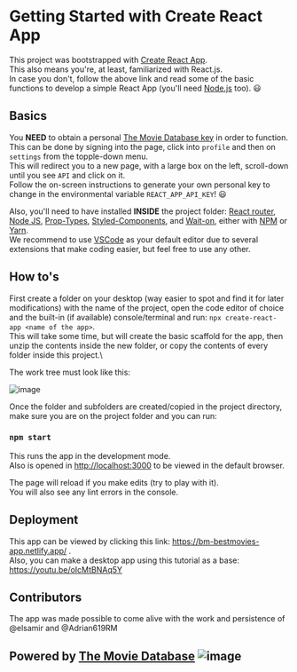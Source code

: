 # Getting Started with Create React App

This project was bootstrapped with [Create React App](https://github.com/facebook/create-react-app).\
This also means you're, at least, familiarized with React.js.\
In case you don't, follow the above link and read some of the basic functions to develop a simple React App (you'll need [Node.js](https://nodejs.org/en/) too). :smiley:

## Basics

You **NEED** to obtain a personal [The Movie Database key](https://www.themoviedb.org/) in order to function.\
This can be done by signing into the page, click into `profile` and then on `settings` from the topple-down menu.\
This will redirect you to a new page, with a large box on the left, scroll-down until you see `API` and click on it.\
Follow the on-screen instructions to generate your own personal key to change in the environmental variable `REACT_APP_API_KEY`! :smiley:

Also, you'll need to have installed **INSIDE** the project folder: [React router](https://reactrouter.com/), [Node JS](https://nodejs.org/en/), [Prop-Types](https://www.npmjs.com/package/prop-types), [Styled-Components](https://styled-components.com/), and [Wait-on](https://www.npmjs.com/package/wait-on), either with [NPM](https://www.npmjs.com/) or [Yarn](https://yarnpkg.com/).\
We recommend to use [VSCode](https://code.visualstudio.com/) as your default editor due to several extensions that make coding easier, but feel free to use any other.

## How to's

First create a folder on your desktop (way easier to spot and find it for later modifications) with the name of the project, open the code editor of choice and the built-in (if available) console/terminal and run: `npx create-react-app <name of the app>`.\
This will take some time, but will create the basic scaffold for the app, then unzip the contents inside the new folder, or copy the contents of every folder inside this project.\

The work tree must look like this:

![image](https://user-images.githubusercontent.com/37989755/144789264-36974eed-6a40-42d7-a29b-b83dda6c9b1c.png)

Once the folder and subfolders are created/copied in the project directory, make sure you are on the project folder and you can run:

### `npm start`

This runs the app in the development mode.\
Also is opened in [http://localhost:3000](http://localhost:3000) to be viewed in the default browser.

The page will reload if you make edits (try to play with it).\
You will also see any lint errors in the console.

## Deployment

This app can be viewed by clicking this link: https://bm-bestmovies-app.netlify.app/ .\
Also, you can make a desktop app using this tutorial as a base: https://youtu.be/oIcMtBNAq5Y

## Contributors

The app was made possible to come alive with the work and persistence of @elsamir and @Adrian619RM

## Powered by [The Movie Database](https://www.themoviedb.org/) ![image](https://user-images.githubusercontent.com/37989755/144807713-29ed5f6c-5dc2-4aef-875e-6eafb2e29ccd.png)

